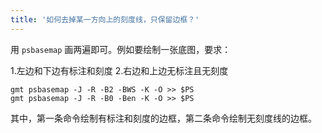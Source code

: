 ```yaml
---
title: '如何去掉某一方向上的刻度线，只保留边框？'
---
```


用 `psbasemap` 画两遍即可。例如要绘制一张底图，要求：

1.左边和下边有标注和刻度
2.右边和上边无标注且无刻度

```
gmt psbasemap -J -R -B2 -BWS -K -O >> $PS
gmt psbasemap -J -R -B0 -Ben -K -O >> $PS
```

其中，第一条命令绘制有标注和刻度的边框，第二条命令绘制无刻度线的边框。
